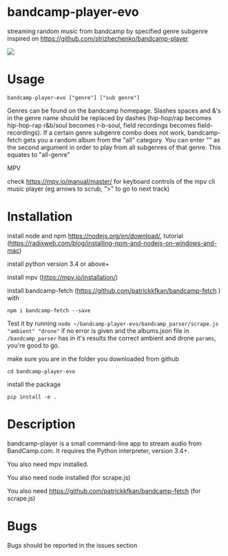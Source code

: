bandcamp-player-evo
============

streaming random music from bandcamp by specified genre subgenre inspired on https://github.com/strizhechenko/bandcamp-player

![](bandcamp-player-evo_demo.gif)

Usage
=====

``bandcamp-player-evo ["genre"] ["sub genre"]``

Genres can be found on the bandcamp homepage. Slashes spaces and &'s in the genre name should be replaced by dashes (hip-hop/rap becomes hip-hop-rap r&b/soul becomes r-b-soul, field recordings becomes field-recordings). If a certain genre subgenre combo does not work, bandcamp-fetch gets you a random album from the "all" category. You can enter "" as the second argument in order to play from all subgenres of that genre. This equates to "all-genre"

MPV

check https://mpv.io/manual/master/ for keyboard controls of the mpv cli music player (eg arrows to scrub, ">" to go to next track)

Installation
============
install node and npm https://nodejs.org/en/download/, tutorial (https://radixweb.com/blog/installing-npm-and-nodejs-on-windows-and-mac)

install python version 3.4 or above+

install mpv (https://mpv.io/installation/)

install bandcamp-fetch (https://github.com/patrickkfkan/bandcamp-fetch ) with

``npm i bandcamp-fetch --save``

Test it by running ``node ~/bandcamp-player-evo/bandcamp_parser/scrape.js "ambient" "drone"`` if no error is given and the albums.json file in ``/bandcamp_parser`` has in it's results the correct ambient and drone ``params``, you're good to go.

make sure you are in the folder you downloaded from github

``cd bandcamp-player-evo``

install the package

``pip install -e .``

Description
===========

bandcamp-player is a small command-line app to stream audio from BandCamp.com. It requires the Python interpreter, version 3.4+.

You also need mpv installed.

You also need node installed (for scrape.js)

You also need https://github.com/patrickkfkan/bandcamp-fetch (for scrape.js)

Bugs
====

Bugs should be reported in the issues section
